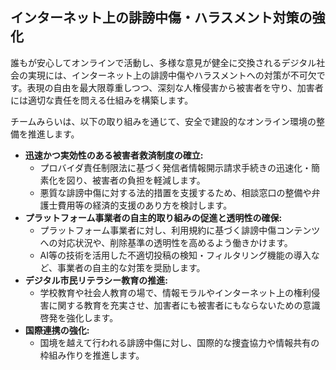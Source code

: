 ## インターネット上の誹謗中傷・ハラスメント対策の強化

誰もが安心してオンラインで活動し、多様な意見が健全に交換されるデジタル社会の実現には、インターネット上の誹謗中傷やハラスメントへの対策が不可欠です。表現の自由を最大限尊重しつつ、深刻な人権侵害から被害者を守り、加害者には適切な責任を問える仕組みを構築します。

チームみらいは、以下の取り組みを通じて、安全で建設的なオンライン環境の整備を推進します。

*   **迅速かつ実効性のある被害者救済制度の確立:**
    *   プロバイダ責任制限法に基づく発信者情報開示請求手続きの迅速化・簡素化を図り、被害者の負担を軽減します。
    *   悪質な誹謗中傷に対する法的措置を支援するため、相談窓口の整備や弁護士費用等の経済的支援のあり方を検討します。
*   **プラットフォーム事業者の自主的取り組みの促進と透明性の確保:**
    *   プラットフォーム事業者に対し、利用規約に基づく誹謗中傷コンテンツへの対応状況や、削除基準の透明性を高めるよう働きかけます。
    *   AI等の技術を活用した不適切投稿の検知・フィルタリング機能の導入など、事業者の自主的な対策を奨励します。
*   **デジタル市民リテラシー教育の推進:**
    *   学校教育や社会人教育の場で、情報モラルやインターネット上の権利侵害に関する教育を充実させ、加害者にも被害者にもならないための意識啓発を強化します。
*   **国際連携の強化:**
    *   国境を越えて行われる誹謗中傷に対し、国際的な捜査協力や情報共有の枠組み作りを推進します。
